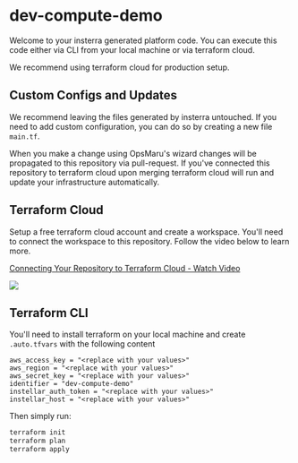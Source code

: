 # dev-compute-demo

Welcome to your insterra generated platform code. You can execute this code either via CLI from your local machine or via terraform cloud.

We recommend using terraform cloud for production setup.

## Custom Configs and Updates

We recommend leaving the files generated by insterra untouched. If you need to add custom configuration, you can do so by creating a new file `main.tf`.

When you make a change using OpsMaru's wizard changes will be propagated to this repository via pull-request. If you've connected this repository to terraform cloud upon merging terraform cloud will run and update your infrastructure automatically.

## Terraform Cloud

Setup a free terraform cloud account and create a workspace. You'll need to connect the workspace to this repository. Follow the video below to learn more.

<div>
  <a href="https://www.loom.com/share/079bdd740b65437f88b3331edbfb4b6f">
    <p>Connecting Your Repository to Terraform Cloud - Watch Video</p>
  </a>
  <a href="https://www.loom.com/share/079bdd740b65437f88b3331edbfb4b6f">
    <img style="max-width:300px;" src="https://cdn.loom.com/sessions/thumbnails/079bdd740b65437f88b3331edbfb4b6f-1705314779122-with-play.gif">
  </a>
</div>

## Terraform CLI

You'll need to install terraform on your local machine and create `.auto.tfvars` with the following content

```hcl
aws_access_key = "<replace with your values>"
aws_region = "<replace with your values>"
aws_secret_key = "<replace with your values>"
identifier = "dev-compute-demo"
instellar_auth_token = "<replace with your values>"
instellar_host = "<replace with your values>"

```

Then simply run:

```bash
terraform init
terraform plan
terraform apply
```